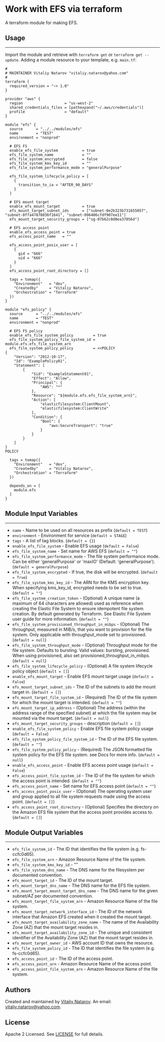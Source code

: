 # Work with EFS via terraform

A terraform module for making EFS.


## Usage
----------------------
Import the module and retrieve with ```terraform get``` or ```terraform get --update```. Adding a module resource to your template, e.g. `main.tf`:

```
#
# MAINTAINER Vitaliy Natarov "vitaliy.natarov@yahoo.com"
#
terraform {
  required_version = "~> 1.0"
}

provider "aws" {
  region                   = "us-west-2"
  shared_credentials_files = [pathexpand("~/.aws/credentials")]
  profile                  = "default"
}

module "efs" {
  source      = "../../modules/efs"
  name        = "TEST"
  environment = "nonprod"

  # EFS FS
  enable_efs_file_system           = true
  efs_file_system_name             = ""
  efs_file_system_encrypted        = false
  efs_file_system_kms_key_id       = ""
  efs_file_system_performance_mode = "generalPurpose"

  efs_file_system_lifecycle_policy = [
    {
      transition_to_ia = "AFTER_90_DAYS"
    }
  ]

  # EFS mount target
  enable_efs_mount_target          = true
  efs_mount_target_subnet_ids      = ["subnet-0e2b323b731655057", "subnet-0ffa47878036f1641", "subnet-096406cfdf907ee11"]
  efs_mount_target_security_groups = ["sg-07b62c0d0ea37056d"]

  # EFS access point
  enable_efs_access_point = true
  efs_access_point_name   = ""

  efs_access_point_posix_user = [
    {
      gid = "666"
      uid = "666"
    }
  ]
  efs_access_point_root_directory = []

  tags = tomap({
    "Environment"   = "dev",
    "Createdby"     = "Vitaliy Natarov",
    "Orchestration" = "Terraform"
  })
}

module "efs_policy" {
  source      = "../../modules/efs"
  name        = "TEST"
  environment = "nonprod"

  # EFS FS policy
  enable_efs_file_system_policy         = true
  efs_file_system_policy_file_system_id = module.efs.efs_file_system_arn
  efs_file_system_policy_policy         = <<POLICY
{
    "Version": "2012-10-17",
    "Id": "ExamplePolicy01",
    "Statement": [
        {
            "Sid": "ExampleStatement01",
            "Effect": "Allow",
            "Principal": {
                "AWS": "*"
            },
            "Resource": "${module.efs.efs_file_system_arn}",
            "Action": [
                "elasticfilesystem:ClientMount",
                "elasticfilesystem:ClientWrite"
            ],
            "Condition": {
                "Bool": {
                    "aws:SecureTransport": "true"
                }
            }
        }
    ]
}
POLICY

  tags = tomap({
    "Environment"   = "dev",
    "Createdby"     = "Vitaliy Natarov",
    "Orchestration" = "Terraform"
  })

  depends_on = [
    module.efs
  ]
}

```

## Module Input Variables
----------------------
- `name` - Name to be used on all resources as prefix (`default = TEST`)
- `environment` - Environment for service (`default = STAGE`)
- `tags` - A list of tag blocks. (`default = {}`)
- `enable_efs_file_system` - Enable EFS usage (`default = False`)
- `efs_file_system_name` - Set name for AWS EFS (`default = ""`)
- `efs_file_system_performance_mode` - The file system performance mode. Can be either 'generalPurpose' or 'maxIO' (Default: 'generalPurpose'). (`default = generalPurpose`)
- `efs_file_system_encrypted` - If true, the disk will be encrypted. (`default = True`)
- `efs_file_system_kms_key_id` - The ARN for the KMS encryption key. When specifying kms_key_id, encrypted needs to be set to true. (`default = ""`)
- `efs_file_system_creation_token` - (Optional) A unique name (a maximum of 64 characters are allowed) used as reference when creating the Elastic File System to ensure idempotent file system creation. By default generated by Terraform. See Elastic File System user guide for more information. (`default = ""`)
- `efs_file_system_provisioned_throughput_in_mibps` - (Optional) The throughput, measured in MiB/s, that you want to provision for the file system. Only applicable with throughput_mode set to provisioned. (`default = null`)
- `efs_file_system_throughput_mode` - (Optional) Throughput mode for the file system. Defaults to bursting. Valid values: bursting, provisioned. When using provisioned, also set provisioned_throughput_in_mibps. (`default = null`)
- `efs_file_system_lifecycle_policy` - (Optional) A file system lifecycle policy object (`default = []`)
- `enable_efs_mount_target` - Enable EFS mount target usage (`default = False`)
- `efs_mount_target_subnet_ids` - The ID of the subnets to add the mount target in. (`default = []`)
- `efs_mount_target_file_system_id` - (Required) The ID of the file system for which the mount target is intended. (`default = ""`)
- `efs_mount_target_ip_address` - (Optional) The address (within the address range of the specified subnet) at which the file system may be mounted via the mount target. (`default = null`)
- `efs_mount_target_security_groups` - description (`default = []`)
- `enable_efs_file_system_policy` - Enable EFS file system policy usage (`default = False`)
- `efs_file_system_policy_file_system_id` - The ID of the EFS file system. (`default = ""`)
- `efs_file_system_policy_policy` - (Required) The JSON formatted file system policy for the EFS file system. see Docs for more info. (`default = null`)
- `enable_efs_access_point` - Enable EFS access point usage (`default = False`)
- `efs_access_point_file_system_id` - The ID of the file system for which the access point is intended. (`default = ""`)
- `efs_access_point_name` - Set name for EFS access point (`default = ""`)
- `efs_access_point_posix_user` - (Optional) The operating system user and group applied to all file system requests made using the access point. (`default = []`)
- `efs_access_point_root_directory` - (Optional) Specifies the directory on the Amazon EFS file system that the access point provides access to.  (`default = []`)

## Module Output Variables
----------------------
- `efs_file_system_id` - The ID that identifies the file system (e.g. fs-ccfc0d65).
- `efs_file_system_arn` - Amazon Resource Name of the file system.
- `efs_file_system_kms_key_id` - ""
- `efs_file_system_dns_name` - The DNS name for the filesystem per documented convention.
- `efs_mount_target_id` - The ID of the mount target.
- `efs_mount_target_dns_name` - The DNS name for the EFS file system.
- `efs_mount_target_mount_target_dns_name` - The DNS name for the given subnet/AZ per documented convention.
- `efs_mount_target_file_system_arn` - Amazon Resource Name of the file system.
- `efs_mount_target_network_interface_id` - The ID of the network interface that Amazon EFS created when it created the mount target.
- `efs_mount_target_availability_zone_name` - The name of the Availability Zone (AZ) that the mount target resides in.
- `efs_mount_target_availability_zone_id` - The unique and consistent identifier of the Availability Zone (AZ) that the mount target resides in.
- `efs_mount_target_owner_id` - AWS account ID that owns the resource.
- `efs_file_system_policy_id` - The ID that identifies the file system (e.g. fs-ccfc0d65).
- `efs_access_point_id` - The ID of the access point.
- `efs_access_point_arn` - Amazon Resource Name of the access point.
- `efs_access_point_file_system_arn` - Amazon Resource Name of the file system.


## Authors

Created and maintained by [Vitaliy Natarov](https://github.com/SebastianUA). An email: [vitaliy.natarov@yahoo.com](vitaliy.natarov@yahoo.com).

## License

Apache 2 Licensed. See [LICENSE](https://github.com/SebastianUA/terraform/blob/master/LICENSE) for full details.
